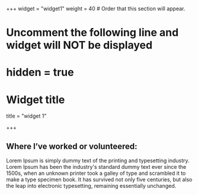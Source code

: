 +++
widget = "widget1"
weight = 40  # Order that this section will appear.

# Uncomment the following line and widget will NOT be displayed
# hidden = true

# Widget title
title = "widget 1"


+++

## Where I’ve worked or volunteered:
 
Lorem Ipsum is simply dummy text of the printing and typesetting industry. Lorem Ipsum has been the industry's standard dummy text ever since the 1500s, when an unknown printer took a galley of type and scrambled it to make a type specimen book. It has survived not only five centuries, but also the leap into electronic typesetting, remaining essentially unchanged.

